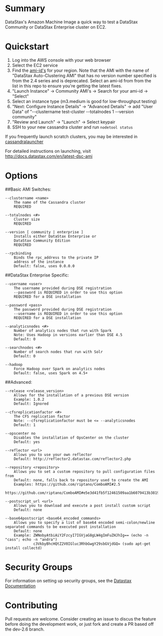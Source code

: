 Summary
=======

DataStax's Amazon Machine Image a quick way to test a DataStax Community or
DataStax Enterprise cluster on EC2.


Quickstart
==========

1. Log into the AWS console with your web browser
2. Select the EC2 service
3. Find the [ami-id's](ami_ids.json) for your region. Note that the AMI with
   the name of "DataStax Auto-Clustering AMI" that has no version number
   specified is from the 2.4 series and is deprecated. Select an ami-id from
   from the list in this repo to ensure you're getting the latest fixes.
4. "Launch Instance" -> Community AMI's -> Search for your ami-id -> "Select"
5. Select an instance type (m3.medium is good for low-throughput testing)
6. "Next: Configure Instance Details" -> "Advanced Details" -> add "User Data"
   of "--clustername test-cluster --totalnodes 1 --version community"
7. "Review and Launch" -> "Launch" -> Select keypair
8. SSH to your new cassandra cluster and run `nodetool status`

If you frequently launch scratch clusters, you may be interested in
[cassandralauncher](https://github.com/joaquincasares/cassandralauncher)

For detailed instructions on launching, visit
http://docs.datastax.com/en/latest-dsc-ami


Options
=======

##Basic AMI Switches:

    --clustername <name>
        The name of the Cassandra cluster
        REQUIRED

    --totalnodes <#>
        Cluster size
        REQUIRED

    --version [ community | enterprise ]
        Installs either DataStax Enterprise or
        DataStax Community Edition
        REQUIRED

    --rpcbinding
        Binds the rpc_address to the private IP
        address of the instance
        Default: false, uses 0.0.0.0

##DataStax Enterprise Specific:

    --username <user>
        The username provided during DSE registration
        --password is REQUIRED in order to use this option
        REQUIRED for a DSE installation

    --password <pass>
        The password provided during DSE registration
        --username is REQUIRED in order to use this option
        REQUIRED for a DSE installation

    --analyticsnodes <#>
        Number of analytics nodes that run with Spark
        Note: Uses Hadoop in versions earlier than DSE 4.5
        Default: 0

    --searchnodes <#>
        Number of search nodes that run with Solr
        Default: 0

    --hadoop
        Force Hadoop over Spark on analytics nodes
        Default: false, uses Spark on 4.5+

##Advanced:

    --release <release_version>
        Allows for the installation of a previous DSE version
        Example: 1.0.2
        Default: Ignored

    --cfsreplicationfactor <#>
        The CFS replication factor
        Note: --cfsreplicationfactor must be <= --analyticsnodes
        Default: 1

    --opscenter no
        Disables the installation of OpsCenter on the cluster
        Default: yes

    --reflector <url>
        Allows you to use your own reflector
        Default: http://reflector2.datastax.com/reflector2.php

    --repository <repository>
        Allows you to set a custom repository to pull configuration files from
        Default: none, falls back to repository used to create the AMI
        Examples: https://github.com/riptano/ComboAMI#2.5
                  https://github.com/riptano/ComboAMI#e5e3d41fb5f12461509aa1b6079413b381930d81

    --postscript_url <url>
        Allows you to download and execute a post install custom script
        Default: none

    --base64postscript <base64_encoded_commands>
        Allows you to specify a list of base64 encoded semi-colon/newline separated commands to be executed post installation
        Default: none
        Example: ZWNobyAtbiAiY2FzcyI7IGVjaG8gLW4gImFuZHJhIg== (echo -n "cass"; echo -n "andra")
                 c3VkbyBhcHQtZ2V0IGluc3RhbGwgY29sbGVjdGQ= (sudo apt-get install collectd)

Security Groups
===============

For information on setting up security groups, see the
[Datastax Documentation](http://www.datastax.com/documentation/datastax_enterprise/4.7/datastax_enterprise/install/installAMIsecurity.html)


Contributing
=================

Pull requests are welcome. Consider creating an issue to discus the feature
before doing the development work, or just fork and create a PR based off the
dev-2.6 branch.
